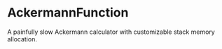# AckermannFunction
A painfully slow Ackermann calculator with customizable stack memory allocation.

